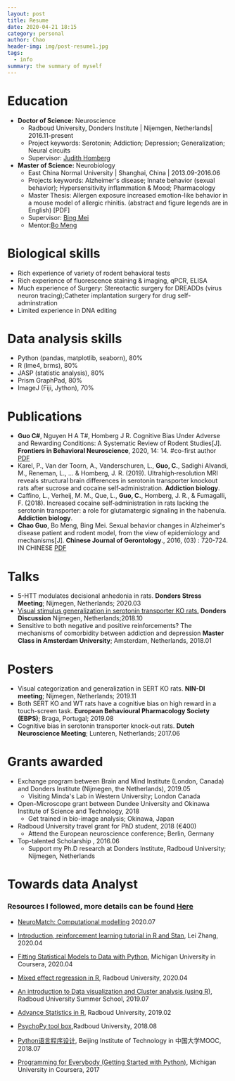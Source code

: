 ```yaml
---
layout: post
title: Resume
date: 2020-04-21 18:15
category: personal
author: Chao
header-img: img/post-resume1.jpg
tags: 
  - info
summary: the summary of myself
---
```



# Education

- **Doctor of Science:** Neuroscience
  - Radboud University, Donders Institute | Nijemgen, Netherlands| 2016.11-present
  - Project keywords: Serotonin; Addiction; Depression; Generalization; Neural circuits
  - Supervisor: [Judith Homberg](https://scholar.google.nl/citations?user=Jgcv9CQAAAAJ&hl=nl)
- **Master of Science:** Neurobiology
  - East China Normal University | Shanghai, China | 2013.09-2016.06
  - Projects keywords: Alzheimer's disease; Innate behavior (sexual behavior); Hypersensitivity inflammation & Mood; Pharmacology
  - Master Thesis:  Allergen exposure increased emotion-like behavior in a mouse model of allergic rhinitis. (abstract and figure legends are in English) [PDF]
  - Supervisor: [Bing Mei](http://english.ecnu.edu.cn/_t89/1746/list.htm)
  - Mentor:[Bo Meng](https://www.researchgate.net/profile/Bo_Meng16)


# Biological skills
- Rich experience of variety of rodent behavioral tests
- Rich experience of fluorescence staining & imaging, qPCR, ELISA
- Much experience of Surgery: Stereotactic surgery for DREADDs (virus neuron tracing);Catheter implantation surgery for drug self-adminstration
- Limited experience in DNA editing
  
# Data analysis skills
- Python (pandas, matplotlib, seaborn), 80%
- R (lme4, brms), 80%
- JASP (statistic analysis), 80%
- Prism GraphPad, 80%
- ImageJ (Fiji, Jython), 70%
  
# Publications
- **Guo C#**, Nguyen H A T#,  Homberg J R. Cognitive Bias Under Adverse and Rewarding Conditions: A Systematic Review of Rodent Studies[J]. **Frontiers in Behavioral Neuroscience**, 2020, 14: 14. #co-first author [PDF](https://raw.githubusercontent.com/jetgc/jetgc.github.io/master/pdf/2020_cguo_Cognitive_Bias.pdf)
- Karel, P., Van der Toorn, A., Vanderschuren, L., **Guo, C.**, Sadighi Alvandi, M., Reneman, L., ... & Homberg, J. R. (2019). Ultrahigh‐resolution MRI reveals structural brain differences in serotonin transporter knockout rats after sucrose and cocaine self‐administration. **Addiction biology**.
- Caffino, L., Verheij, M. M., Que, L., **Guo, C.**, Homberg, J. R., & Fumagalli, F. (2018). Increased cocaine self‐administration in rats lacking the serotonin transporter: a role for glutamatergic signaling in the habenula. **Addiction biology**.
- **Chao Guo**, Bo Meng, Bing Mei. Sexual behavior changes in Alzheimer's disease patient and rodent model, from the view of epidemiology and mechanisms[J]. **Chinese Journal of Gerontology**., 2016, (03) : 720-724. IN CHINESE [PDF](https://raw.githubusercontent.com/jetgc/jetgc.github.io/master/pdf/cguo-阿尔茨海默症伴性行为紊乱的相关研究进展.pdf)


# Talks
- 5-HTT modulates decisional anhedonia in rats. **Donders Stress Meeting**; Nijmegen, Netherlands; 2020.03
- [Visual stimulus generalization in serotonin transporter KO rats.](https://www.ru.nl/dondersdiscussions/previous-events/dd2018/program/parallel-sessions/parallel-session-1/) **Donders Discussion** Nijmegen, Netherlands;2018.10 
- Sensitive to both negative and positive reinforcements? The mechanisms of comorbidity between addiction and depression **Master Class in Amsterdam University**; Amsterdam, Netherlands, 2018.01

# Posters
- Visual categorization and generalization in SERT KO rats. **NIN-DI meeting**; Nijmegen, Netherlands; 2019.11
- Both SERT KO and WT rats have a cognitive bias on high reward in a touch-screen task. **European Behavioural Pharmacology Society (EBPS)**; Braga, Portugal; 2019.08
- Cognitive bias in serotonin transporter knock-out rats. **Dutch Neuroscience Meeting**; Lunteren, Netherlands; 2017.06

# Grants awarded
- Exchange program between Brain and Mind Institute (London, Canada) and Donders Institute (Nijmegen, the Netherlands), 2019.05 
  - Visiting Minda's Lab in Western University; London Canada
- Open-Microscope grant between Dundee University and Okinawa Institute of Science and Technology, 2018 
  - Get trained in bio-image analysis; Okinawa, Japan
- Radboud University travel grant for PhD student, 2018 (€400)
  - Attend the European neuroscience conference; Berlin, Germany
- Top-talented Scholarship , 2016.06 
  - Support my Ph.D research at Donders Institute, Radboud University; Nijmegen, Netherlands



# Towards data Analyst

### Resources I followed, more details can be found [**Here**](https://jetgc.github.io/2020/04/12/twards-to-data-analyst/)

- [NeuroMatch: Computational modelling](https://github.com/NeuromatchAcademy/course-content) 2020.07
- [Introduction, reinforcement learning tutorial in R and Stan](https://github.com/lei-zhang/RL_tutorial_webinar), Lei Zhang, 2020.04

- [Fitting Statistical Models to Data with Python](https://www.coursera.org/learn/fitting-statistical-models-data-python/home/info), Michigan University in Coursera, 2020.04
  
- [Mixed effect regression in R](https://brightspace.ru.nl/d2l/home/93862), Radboud University, 2020.04
  
- [An introduction to Data visualization and Cluster analysis (using R)](https://brightspace.ru.nl/d2l/home/75100), Radboud University Summer School, 2019.07
  
- [Advance Statistics in R](https://brightspace.ru.nl/d2l/home/17033), Radboud University, 2019.02
  
- [PsychoPy tool box](https://www.socsci.ru.nl/wilberth/nocms/psychopy/print.php),Radboud University, 2018.08
  
- [Python语言程序设计](http://www.icourse163.org/course/BIT-268001?tid=1002788003), Beijing Institute of Technology in 中国大学MOOC, 2018.07
  
- [Programming for Everybody (Getting Started with Python)](https://www.coursera.org/specializations/python), Michigan University in Coursera, 2017


